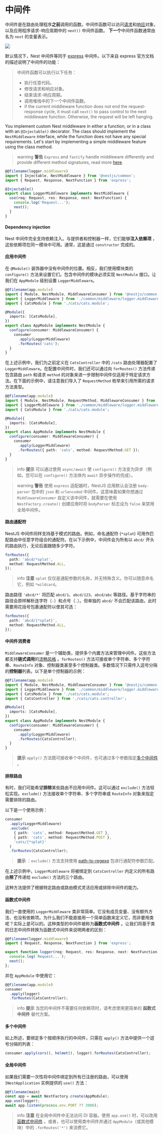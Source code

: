 # 中间件

中间件是在路由处理程序**之前**调用的函数。中间件函数可以访问[请求](https://expressjs.com/en/4x/api.html#req)和[响应](https://expressjs.com/en/4x/api.html#res)对象，以及应用程序请求-响应周期中的 `next()` 中间件函数。 **下一个**中间件函数通常由名为 `next` 的变量表示。

![](/assets/Middlewares_1.png)

默认情况下，Nest 中间件等同于 [express](https://expressjs.com/en/guide/using-middleware.html) 中间件。以下来自 express 官方文档的描述说明了中间件的功能：

> 中间件函数可以执行以下任务：
>
> - 执行任意代码。
> - 修改请求和响应对象。
> - 结束请求-响应周期。
> - 调用堆栈中的下一个中间件函数。
> - if the current middleware function does not end the request-response cycle, it must call `next()` to pass control to the next middleware function. Otherwise, the request will be left hanging.

You implement custom Nest middleware in either a function, or in a class with an `@Injectable()` decorator. The class should implement the `NestMiddleware` interface, while the function does not have any special requirements. Let's start by implementing a simple middleware feature using the class method.

> warning **警告** `Express` and `fastify` handle middleware differently and provide different method signatures, read more [here](/techniques/performance#middleware).

```typescript
@@filename(logger.middleware)
import { Injectable, NestMiddleware } from '@nestjs/common';
import { Request, Response, NextFunction } from 'express';

@Injectable()
export class LoggerMiddleware implements NestMiddleware {
  use(req: Request, res: Response, next: NextFunction) {
    console.log('Request...');
    next();
  }
}
```

#### Dependency injection

Nest 中间件完全支持依赖注入。与提供者和控制器一样，它们能够**注入依赖项** ，这些依赖项在同一模块中可用。通常，这是通过 `constructor` 完成的。

#### 应用中间件

在 `@Module()` 装饰器中没有中间件的位置。相反，我们使用模块类的 `configure()` 方法来设置它们。包含中间件的模块必须实现 `NestModule` 接口。让我们在 `AppModule` 级别设置 `LoggerMiddleware`。

```typescript
@@filename(app.module)
import { Module, NestModule, MiddlewareConsumer } from '@nestjs/common';
import { LoggerMiddleware } from './common/middleware/logger.middleware';
import { CatsModule } from './cats/cats.module';

@Module({
  imports: [CatsModule],
})
export class AppModule implements NestModule {
  configure(consumer: MiddlewareConsumer) {
    consumer
      .apply(LoggerMiddleware)
      .forRoutes('cats');
  }
}
```

在上述示例中，我们为之前定义在 `CatsController` 中的 `/cats` 路由处理器配置了 `LoggerMiddleware`。在配置中间件时，我们还可以通过向 `forRoutes()` 方法传递包含路由 `path` 和请求 `method` 的对象来进一步限制中间件仅适用于特定请求方法。在下面的示例中，请注意我们导入了 `RequestMethod` 枚举来引用所需的请求方法类型。

```typescript
@@filename(app.module)
import { Module, NestModule, RequestMethod, MiddlewareConsumer } from '@nestjs/common';
import { LoggerMiddleware } from './common/middleware/logger.middleware';
import { CatsModule } from './cats/cats.module';

@Module({
  imports: [CatsModule],
})
export class AppModule implements NestModule {
  configure(consumer: MiddlewareConsumer) {
    consumer
      .apply(LoggerMiddleware)
      .forRoutes({ path: 'cats', method: RequestMethod.GET });
  }
}
```

> info **提示** 可以通过使用 `async/await` 使 `configure()` 方法变为异步（例如，您可以在 `configure()` 方法体内 `await` 异步操作的完成）。

> warning **警告** 使用 `express` 适配器时，NestJS 应用默认会注册 `body-parser` 包中的 `json` 和 `urlencoded` 中间件。这意味着如果你想通过 `MiddlewareConsumer` 自定义该中间件，就需要在使用 `NestFactory.create()` 创建应用时将 `bodyParser` 标志设为 `false` 来禁用全局中间件。

#### 路由通配符

NestJS 中间件同样支持基于模式的路由。例如，命名通配符 (`*splat`) 可用作匹配路由中任意字符组合的通配符。在以下示例中，中间件会为所有以 `abcd/` 开头的路由执行，无论后面跟随多少字符。

```typescript
forRoutes({
  path: 'abcd/*splat',
  method: RequestMethod.ALL,
});
```

> info **注意** `splat` 仅仅是通配参数的名称，并无特殊含义。你可以随意命名它，例如 `*wildcard`。

路由路径 `'abcd/*'` 将匹配 `abcd/1`、`abcd/123`、`abcd/abc` 等路径。基于字符串的路径会原样解析连字符（`-`）和点号（`.`）。但单独的 `abcd/` 不会匹配该路由，此时需要用花括号包裹通配符以使其可选：

```typescript
forRoutes({
  path: 'abcd/{*splat}',
  method: RequestMethod.ALL,
});
```

#### 中间件消费者

`MiddlewareConsumer` 是一个辅助类，提供多个内置方法来管理中间件。这些方法都支持**链式调用**的[流畅风格](https://en.wikipedia.org/wiki/Fluent_interface) 。`forRoutes()` 方法可接收单个字符串、多个字符串、`RouteInfo` 对象、控制器类甚至多个控制器类。多数情况下只需传入逗号分隔的**控制器**列表。以下是单个控制器的示例：

```typescript
@@filename(app.module)
import { Module, NestModule, MiddlewareConsumer } from '@nestjs/common';
import { LoggerMiddleware } from './common/middleware/logger.middleware';
import { CatsModule } from './cats/cats.module';
import { CatsController } from './cats/cats.controller';

@Module({
  imports: [CatsModule],
})
export class AppModule implements NestModule {
  configure(consumer: MiddlewareConsumer) {
    consumer
      .apply(LoggerMiddleware)
      .forRoutes(CatsController);
  }
}
```

> **提示** `apply()` 方法既可接收单个中间件，也可通过多个参数指定[多个中间件](/middleware#multiple-middleware) 。

#### 排除路由

有时，我们可能希望**排除**某些路由不应用中间件。这可以通过 `exclude()` 方法轻松实现。`exclude()` 方法接收单个字符串、多个字符串或 `RouteInfo` 对象来指定需要排除的路由。

以下是一个使用示例：

```typescript
consumer
  .apply(LoggerMiddleware)
  .exclude(
    { path: 'cats', method: RequestMethod.GET },
    { path: 'cats', method: RequestMethod.POST },
    'cats/{*splat}'
  )
  .forRoutes(CatsController);
```

> **提示** ：`exclude()` 方法支持使用 [path-to-regexp](https://github.com/pillarjs/path-to-regexp#parameters) 包进行通配符参数匹配。

在上述示例中，`LoggerMiddleware` 将被绑定到 `CatsController` 内定义的所有路由**除了**传递给 `exclude()` 方法的三个路由。

这种方法提供了根据特定路由或路由模式灵活应用或排除中间件的能力。

#### 函数式中间件

我们一直使用的 `LoggerMiddleware` 类非常简单。它没有成员变量、没有额外方法、也没有依赖项。为什么我们不能直接用一个简单函数来定义它，而非要用类呢？实际上是可以的。这种类型的中间件被称为**函数式中间件** 。让我们将基于类的日志中间件转换为函数式中间件来说明两者的区别：

```typescript
@@filename(logger.middleware)
import { Request, Response, NextFunction } from 'express';

export function logger(req: Request, res: Response, next: NextFunction) {
  console.log(`Request...`);
  next();
};
```

并在 `AppModule` 中使用它：

```typescript
@@filename(app.module)
consumer
  .apply(logger)
  .forRoutes(CatsController);
```

> info **提示** 当您的中间件不需要任何依赖项时，请考虑使用更简单的 **函数式中间件** 替代方案。

#### 多个中间件

如上所述，要绑定多个按顺序执行的中间件，只需在 `apply()` 方法中提供一个逗号分隔的列表：

```typescript
consumer.apply(cors(), helmet(), logger).forRoutes(CatsController);
```

#### 全局中间件

如果我们需要一次性将中间件绑定到所有已注册的路由，可以使用 `INestApplication` 实例提供的 `use()` 方法：

```typescript
@@filename(main)
const app = await NestFactory.create(AppModule);
app.use(logger);
await app.listen(process.env.PORT ?? 3000);
```

> info **注意** 在全局中间件中无法访问 DI 容器。使用 `app.use()` 时，可以改用[函数式中间件](middleware#functional-middleware) 。或者，也可以使用类中间件并通过 `AppModule`（或其他模块）中的 `.forRoutes('*')` 来消费它。
